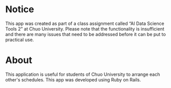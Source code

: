 # Notice
This app was created as part of a class assignment called “AI Data Science Tools 2” at Chuo University.
Please note that the functionality is insufficient and there are many issues that need to be addressed before it can be put to practical use.

# About
This application is useful for students of Chuo University to arrange each other's schedules.
This app was developed using Ruby on Rails.
